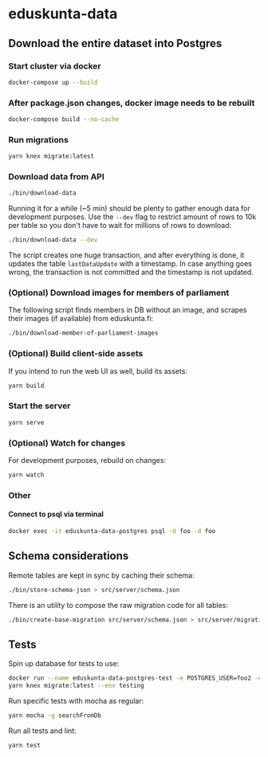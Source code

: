 # eduskunta-data

## Download the entire dataset into Postgres

### Start cluster via docker

```bash
docker-compose up --build
```

### After package.json changes, docker image needs to be rebuilt

```bash
docker-compose build --no-cache
```

### Run migrations

```bash
yarn knex migrate:latest
```

### Download data from API

```bash
./bin/download-data
```

Running it for a while (~5 min) should be plenty to gather enough data for development purposes. Use the `--dev` flag to restrict amount of rows to 10k per table so you don't have to wait for millions of rows to download:

```bash
./bin/download-data --dev
```

The script creates one huge transaction, and after everything is done, it updates the table `lastDataUpdate` with a timestamp. In case anything goes wrong, the transaction is not committed and the timestamp is not updated.


### (Optional) Download images for members of parliament

The following script finds members in DB without an image, and scrapes their images (if available) from eduskunta.fi:

```bash
./bin/download-member-of-parliament-images
```

### (Optional) Build client-side assets

If you intend to run the web UI as well, build its assets:

```bash
yarn build
```

### Start the server

```bash
yarn serve
```

### (Optional) Watch for changes

For development purposes, rebuild on changes:

```bash
yarn watch
```

### Other

#### Connect to psql via terminal

```bash
docker exec -it eduskunta-data-postgres psql -U foo -d foo
```


## Schema considerations

Remote tables are kept in sync by caching their schema:

```bash
./bin/store-schema-json > src/server/schema.json
```

There is an utility to compose the raw migration code for all tables:

```bash
./bin/create-base-migration src/server/schema.json > src/server/migrations/00000000000000_create_tables.js
```


## Tests

Spin up database for tests to use:

```bash
docker run --name eduskunta-data-postgres-test -e POSTGRES_USER=foo2 -e POSTGRES_PASSWORD=secret -p 5433:5432 -d postgres
yarn knex migrate:latest --env testing
```

Run specific tests with mocha as regular:

```bash
yarn mocha -g searchFromDb
```

Run all tests and lint:

```bash
yarn test
```
